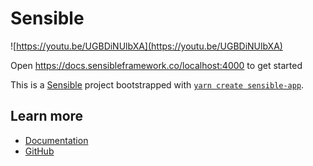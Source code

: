 # Sensible

![https://youtu.be/UGBDiNUlbXA](https://youtu.be/UGBDiNUlbXA)

Open https://docs.sensibleframework.co/localhost:4000 to get started

This is a [Sensible](https://sensiblestack.com/) project bootstrapped with [`yarn create sensible-app`](https://github.com/Code-From-Anywhere/sensible/tree/main/packages/create-sensible-app).

## Learn more

- [Documentation](https://docs.sensiblestack.com)
- [GitHub](https://github.com/Code-From-Anywhere/sensible)
